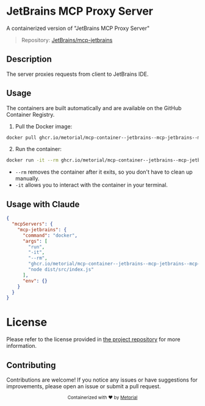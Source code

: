 
# JetBrains MCP Proxy Server

A containerized version of "JetBrains MCP Proxy Server"

> Repository: [JetBrains/mcp-jetbrains](https://github.com/JetBrains/mcp-jetbrains)

## Description

The server proxies requests from client to JetBrains IDE.


## Usage

The containers are built automatically and are available on the GitHub Container Registry.

1. Pull the Docker image:

```bash
docker pull ghcr.io/metorial/mcp-container--jetbrains--mcp-jetbrains--mcp-jetbrains
```

2. Run the container:

```bash
docker run -it --rm ghcr.io/metorial/mcp-container--jetbrains--mcp-jetbrains--mcp-jetbrains 
```

- `--rm` removes the container after it exits, so you don't have to clean up manually.
- `-it` allows you to interact with the container in your terminal.



## Usage with Claude

```json
{
  "mcpServers": {
    "mcp-jetbrains": {
      "command": "docker",
      "args": [
        "run",
        "-it",
        "--rm",
        "ghcr.io/metorial/mcp-container--jetbrains--mcp-jetbrains--mcp-jetbrains",
        "node dist/src/index.js"
      ],
      "env": {}
    }
  }
}
```

# License

Please refer to the license provided in [the project repository](https://github.com/JetBrains/mcp-jetbrains) for more information.

## Contributing

Contributions are welcome! If you notice any issues or have suggestions for improvements, please open an issue or submit a pull request.

<div align="center">
  <sub>Containerized with ❤️ by <a href="https://metorial.com">Metorial</a></sub>
</div>
  